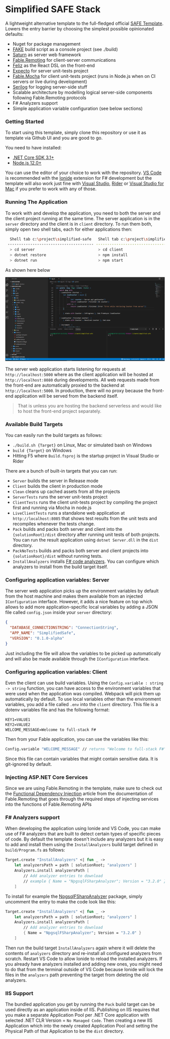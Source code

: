 # Simplified SAFE Stack

A lightweight alternative template to the full-fledged official [SAFE Template](https://github.com/SAFE-Stack/SAFE-template). Lowers the entry barrier by choosing the simplest possible opinionated defaults:
 - Nuget for package management
 - [FAKE](https://fake.build/) build script as a console project (see ./build)
 - [Saturn](https://github.com/SaturnFramework/Saturn) as server web framework
 - [Fable.Remoting](https://github.com/Zaid-Ajaj/Fable.Remoting) for client-server communications
 - [Feliz](https://github.com/Zaid-Ajaj/Feliz) as the React DSL on the front-end
 - [Expecto](https://github.com/haf/expecto) for server unit-tests project
 - [Fable.Mocha](https://github.com/Zaid-Ajaj/Fable.Mocha) for client unit-tests project (runs in Node.js when on CI servers or live during development)
 - [Serilog](https://serilog.net) for logging server-side stuff
 - Scalable architecture by modelling logical server-side components following Fable.Remoting protocols
 - F# Analyzers support
 - Simple application variable configuration (see below sections)

### Getting Started

To start using this template, simply clone this repository or use it as template via Github UI and you are good to go. 

You need to have installed: 
  - [.NET Core SDK 3.1+](https://dotnet.microsoft.com/download)
  - [Node.js 12.0+](https://nodejs.org/en)

You can use the editor of your choice to work with the repository. [VS Code](https://code.visualstudio.com) is recommended with the [Ionide](http://ionide.io) extension for F# development but the template will also work just fine with [Visual Studio](https://visualstudio.microsoft.com/vs/), [Rider](https://www.jetbrains.com/rider) or [Visual Studio for Mac](https://visualstudio.microsoft.com/vs/mac) if you prefer to work with any of those.


### Running The Application

To work with and develop the application, you need to both the server and the client project running at the same time. The server application is in the `server` directory and the client is in `client` directory. To run them both, simply open two shell tabs, each for either applications then:
```bash
  Shell tab c:\project\simplified-safe   Shell tab c:\project\simplified-safe
 -------------------------------------- --------------------------------------
  > cd server                            > cd client
  > dotnet restore                       > npm install
  > dotnet run                           > npm start
```
As shown here below

![img](docs/running-the-application.gif)

The server web application starts listening for requests at `http://localhost:5000` where as the client application will be hosted at `http://localhost:8080` during developments. All web requests made from the front-end are automatically proxied to the backend at `http://localhost:5000`. In production, there will no proxy because the front-end application will be served from the backend itself.

> That is unless you are hosting the backend serverless and would like to host the front-end project separately.

### Available Build Targets

You can easily run the build targets as follows:
 - `./build.sh {Target}` on Linux, Mac or simulated bash on Windows
 - `build {Target}` on Windows
 - Hitting F5 where `Build.fsproj` is the startup project in Visual Studio or Rider

There are a bunch of built-in targets that you can run:
 - `Server` builds the server in Release mode
 - `Client` builds the client in production mode
 - `Clean` cleans up cached assets from all the projects
 - `ServerTests` runs the server unit-tests project
 - `ClientTests` runs the client unit-tests project by compiling the project first and running via Mocha in node.js
 - `LiveClientTests` runs a standalone web application at `http://localhost:8085` that shows test results from the unit tests and recompiles whenever the tests change.
 - `Pack` builds and packs both server and client into the `{solutionRoot}/dist` directory after running unit tests of both projects. You can run the result application using `dotnet Server.dll` in the `dist` directory.
 - `PackNoTests` builds and packs both server and client projects into `{solutionRoot}/dist` without running tests.
 - `InstallAnalyzers` installs [F# code analyzers](https://github.com/ionide/FSharp.Analyzers.SDK). You can configure which analyzers to install from the build target itself.

### Configuring application variables: Server

The server web application picks up the environment variables by default from the host machine and makes them available from an injected `IConfiguration` interface. However, it adds a nice feature on top which allows to add more application-specific local variables by adding a JSON file called `config.json` inside your `server` directory:
```json
{
  "DATABASE_CONNECTIONSTRING": "ConnectionString",
  "APP_NAME": "SimplifiedSafe",
  "VERSION": "0.1.0-alpha"
}
```
Just including the file will allow the variables to be picked up automatically and will also be made available through the `IConfiguration` interface.

### Configuring application variables: Client

Even the client can use build variables. Using the `Config.variable : string -> string` function, you can have access to the environment variables that were used when the application was compiled. Webpack will pick them up automatically by default. To use local variables other than the environment variables, you add a file called `.env` into the `client` directory. This file is a dotenv variables file and has the following format:
```
KEY1=VALUE1
KEY2=VALUE2
WELCOME_MESSAGE=Welcome to full-stack F#
```
Then from your Fable application, you can use the variables like this:
```fs
Config.variable "WELCOME_MESSAGE" // returns "Welcome to full-stack F#"
```
Since this file can contain variables that might contain sensitive data. It is git-ignored by default.

### Injecting ASP.NET Core Services

Since we are using Fable.Remoting in the template, make sure to check out the [Functional Dependency Injection](https://zaid-ajaj.github.io/Fable.Remoting/src/dependency-injection.html) article from the documentation of Fable.Remoting that goes through the required steps of injecting services into the functions of Fable.Remoting APIs

### F# Analyzers support

When developing the application using Ionide and VS Code, you can make use of F# analyzers that are built to detect certain types of specific pieces of code. By default the template doesn't include any analyzers but it is easy to add and install them using the `InstallAnalyzers` build target defined in `build/Program.fs` as follows:
```fs
Target.create "InstallAnalyzers" <| fun _ ->
    let analyzersPath = path [ solutionRoot; "analyzers" ]
    Analyzers.install analyzersPath [
        // Add analyzer entries to download
        // example { Name = "NpgsqlFSharpAnalyzer"; Version = "3.2.0" }
    ]
```
To install for example the [NpgsqlFSharpAnalyzer](https://github.com/Zaid-Ajaj/Npgsql.FSharp.Analyzer) package, simply uncomment the entry to make the code look like this:
```fs
Target.create "InstallAnalyzers" <| fun _ ->
    let analyzersPath = path [ solutionRoot; "analyzers" ]
    Analyzers.install analyzersPath [
        // Add analyzer entries to download
        { Name = "NpgsqlFSharpAnalyzer"; Version = "3.2.0" }
    ]
```
Then run the build target `InstallAnalyzers` again where it will delete the contents of `analyzers` directory and re-install all configured analyzers from scratch. Restart VS Code to allow Ionide to reload the installed analyzers. If you already have analyzers installed and adding new ones, you might need to do that from the terminal outside of VS Code because Ionide will lock the files in the `analyzers` path preventing the target from deleting the old analyzers.

### IIS Support

The bundled application you get by running the `Pack` build target can be used directly as an application inside of IIS. Publishing on IIS requires that you make a separate Application Pool per .NET Core application with selected .NET CLR Version = `No Managed Code`. Then creating a new IIS Application which into the newly created Application Pool and setting the Physical Path of that Application to be the `dist` directory.
